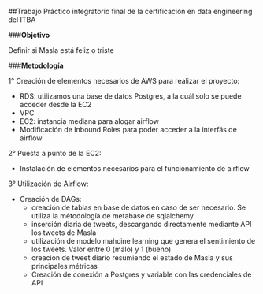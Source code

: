 ##Trabajo Práctico integratorio final de la certificación en data engineering del ITBA

###**Objetivo**

Definir si Masla está feliz o triste

###**Metodología**

1° Creación de elementos necesarios de AWS para realizar el proyecto: <br />
- RDS: utilizamos una base de datos Postgres, a la cuál solo se puede acceder desde la EC2 <br />
- VPC <br />
- EC2: instancia mediana para alogar airflow <br />
- Modificación de Inbound Roles para poder acceder a la interfás de airflow <br />

2° Puesta a punto de la EC2: <br />
- Instalación de elementos necesarios para el funcionamiento de airflow

3° Utilización de Airflow: <br />
- Creación de DAGs: <br />
    - creación de tablas en base de datos en caso de ser necesario. Se utiliza la métodología de metabase de sqlalchemy <br />
  - inserción diaria de tweets, descargando directamente mediante API los tweets de Masla <br />
  - utilización de modelo mahcine learning que genera el sentimiento de los tweets. Valor entre 0 (malo) y 1 (bueno) <br />
  - creación de tweet diario resumiendo el estado de Masla y sus principales métricas <br />
  - Creación de conexión a Postgres y variable con las credenciales de API



